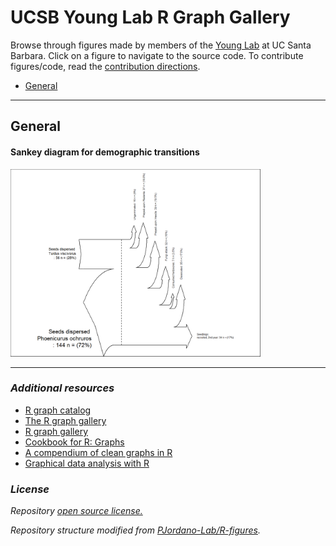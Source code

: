 
# UCSB Young Lab R Graph Gallery

Browse through figures made by members of the [Young
Lab](https://young-lab.eemb.ucsb.edu/) at UC Santa Barbara. Click on a
figure to navigate to the source code. To contribute figures/code, read
the [contribution
directions](https://github.com/ucsbyounglab/figure-inspiration/blob/master/contributing.md).

  - [General](#general)

-----

## General

#### Sankey diagram for demographic transitions

[<img src="figures/sankey-plot-1.png" width="400">](http://htmlpreview.github.io/?https://github.com/ucsbyounglab/figure-inspiration/blob/master/general/sankey.html)

-----

### *Additional resources*

  - [R graph catalog](http://shiny.stat.ubc.ca/r-graph-catalog/)
  - [The R graph gallery](http://www.r-graph-gallery.com/)
  - [R graph gallery](http://rgraphgallery.blogspot.com/)
  - [Cookbook for R: Graphs](http://www.cookbook-r.com/Graphs/)
  - [A compendium of clean graphs in
    R](http://shinyapps.org/apps/RGraphCompendium/index.php)
  - [Graphical data analysis with R](http://www.gradaanwr.net/)

### *License*

*Repository [open source
license.](https://github.com/ucsbyounglab/figure-inspiration/blob/master/LICENSE)*

*Repository structure modified from
[PJordano-Lab/R-figures](https://github.com/PJordano-Lab/R-figures).*
